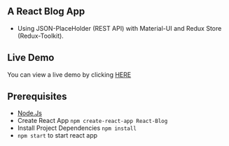 ## A React Blog App 
* Using JSON-PlaceHolder (REST API) with Material-UI and Redux Store (Redux-Toolkit).

## Live Demo
<p>You can view a live demo by clicking <a href="https://main.d1jmo9h845x62l.amplifyapp.com">HERE</a></p>

## Prerequisites
* [Node.Js](https://nodejs.org/en/download/current)
* Create React App ``` npm create-react-app React-Blog ```
* Install Project Dependencies ``` npm install ```
* ```npm start``` to start react app